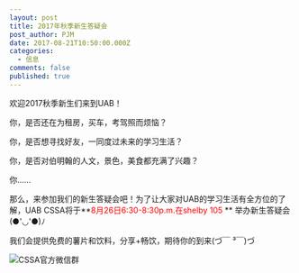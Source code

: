 ```yaml
---
layout: post
title: 2017年秋季新生答疑会
post_author: PJM
date: 2017-08-21T10:50:00.000Z
categories:
  - 信息
comments: false
published: true
---
```


欢迎2017秋季新生们来到UAB！

你，是否还在为租房，买车，考驾照而烦恼？

你，是否想寻找好友，一同度过未来的学习生活？

你，是否对伯明翰的人文，景色，美食都充满了兴趣？

你……

那么，来参加我们的新生答疑会吧！为了让大家对UAB的学习生活有全方位的了解，UAB CSSA将于**<font color="red">8月26日6:30-8:30p.m.在shelby 105 </font>** 举办新生答疑会(●'◡'●)ﾉ

我们会提供免费的薯片和饮料，分享+畅饮，期待你的到来(づ￣ ³￣)づ

![CSSA官方微信群](http://i.imgur.com/2MthLve.jpg)
